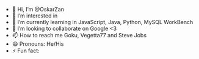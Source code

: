 - 👋 Hi, I’m @OskarZan
- 👀 I’m interested in 
- 🌱 I’m currently learning in JavaScript, Java, Python, MySQL WorkBench
- 💞️ I’m looking to collaborate on Google <3
- 📫 How to reach me Goku, Vegetta77 and Steve Jobs 
- 😄 Pronouns: He/His
- ⚡ Fun fact: 

<!---
OskarZan/OskarZan is a ✨ special ✨ repository because its `README.md` (this file) appears on your GitHub profile.
You can click the Preview link to take a look at your changes.
--->

